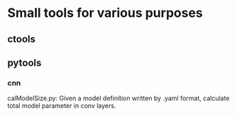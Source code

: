 # Small tools for various purposes

## ctools

## pytools

### cnn
calModelSize.py: Given a model definition written by .yaml format, calculate total model parameter in conv layers.
